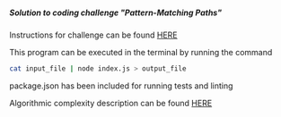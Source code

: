 ##### Solution to coding challenge "Pattern-Matching Paths"
Instructions for challenge can be found [HERE](./Pattern-Matching-Paths)

This program can be executed in the terminal by running the command

```sh
cat input_file | node index.js > output_file
```

package.json has been included for running tests and linting

Algorithmic complexity description can be found [HERE](./algorithmic_complexity.md)